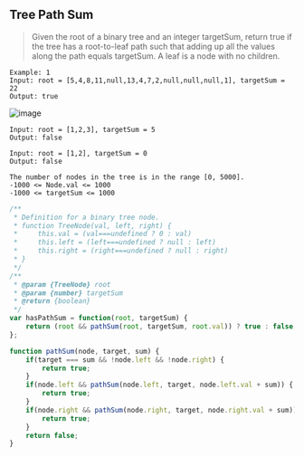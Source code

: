 ## Tree Path Sum

> Given the root of a binary tree and an integer targetSum, return true if the tree has a root-to-leaf path such that adding up all the values along the path equals targetSum. 
> A leaf is a node with no children.

```
Example: 1
Input: root = [5,4,8,11,null,13,4,7,2,null,null,null,1], targetSum = 22
Output: true
```
![image](https://user-images.githubusercontent.com/11692119/114972062-577f1d80-9e9b-11eb-8ca5-32ec0d1a590a.png)

```
Input: root = [1,2,3], targetSum = 5
Output: false
```

```
Input: root = [1,2], targetSum = 0
Output: false
```

```
The number of nodes in the tree is in the range [0, 5000].
-1000 <= Node.val <= 1000
-1000 <= targetSum <= 1000
```

```javascript
/**
 * Definition for a binary tree node.
 * function TreeNode(val, left, right) {
 *     this.val = (val===undefined ? 0 : val)
 *     this.left = (left===undefined ? null : left)
 *     this.right = (right===undefined ? null : right)
 * }
 */
/**
 * @param {TreeNode} root
 * @param {number} targetSum
 * @return {boolean}
 */
var hasPathSum = function(root, targetSum) {
    return (root && pathSum(root, targetSum, root.val)) ? true : false;
};

function pathSum(node, target, sum) {
    if(target === sum && !node.left && !node.right) {
        return true;
    }
    if(node.left && pathSum(node.left, target, node.left.val + sum)) {
        return true;
    }
    if(node.right && pathSum(node.right, target, node.right.val + sum)) {
        return true;
    }
    return false;
}
```
